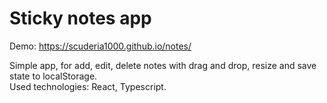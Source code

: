 # Sticky notes app

Demo: https://scuderia1000.github.io/notes/

Simple app, for add, edit, delete notes with drag and drop, resize and save state to localStorage.<br>
Used technologies: React, Typescript.
